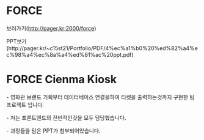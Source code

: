# FORCE
보러가기(http://pager.kr:2000/force)
<p>PPT보기(http://pager.kr/~c15st21/Portfolio/PDF/4%ec%a1%b0%20%ed%82%a4%ec%98%a4%ec%8a%a4%ed%81%ac%20ppt.pdf)</p>
<h1>FORCE Cienma Kiosk</h1>
<p>- 영화관 브랜드 기획부터 데이터베이스 연결을하여 티켓을 출력하는것까지 구현한 팀 프로젝트 입니다.</p>
<p>- 저는 프론트엔드의 전반적인것을 모두 담당했습니다.</p>
<p>- 과정들을 담은 PPT가 첨부되어있습니다.</p>
